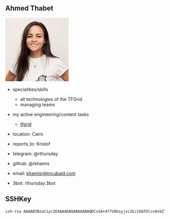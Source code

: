 ## Ahmed Thabet

<img src="img/reem_khamis.jpg" alt="img" width=200px />

- specialities/skills
  - all technologies of the TFGrid
  - managing teams
- my active engineering/content tasks
  - [tfgrid](https://github.com/orgs/threefoldtech/projects/172)
- location: Cairo
- reports_to: Kristof


- telegram: @rthursday 
- github: @rkhamis
- email: khamisr@incubaid.com
- 3bot: rthursday.3bot

## SSHKey

```bash
ssh-rsa AAAAB3NzaC1yc2EAAAADAQABAAABAQDCsSA+4f7V8GsyjvcIG/zbbFOlcv0n9ZT8GVKJH6riyP5QiHPDwYrrEAUOve4kCpVx5rAiA3l8s2UYMNYAOM+tVLLWjjF7ap2CUOtmQjuK3yd4VgzYp7d0V1SW2CkAvPVWKa3kGJNc0EAWcK8iB8qRbN9ym5HXOokr37tgX8PV4BQqaMBzlX1fVUHscyk9DXWKEhVD9y2gqEP4ZeWV2WfU/EOJHacA8UEaP+VncXOhLxRgHqnG89Q9XOObhga0NsjoZO/YrWLG0o5zIL2251cesa81KqY5bDDpO6unC0gtVpeyG9OS0ZE//pkBCMYAWtMhEBJfjd1tddAkGbZgjZMb
```

